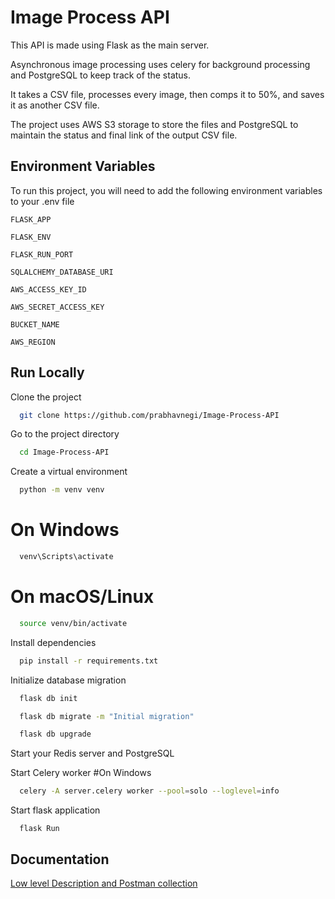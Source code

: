 # Image Process API

                            
This API is made using Flask as the main server.


Asynchronous image processing uses celery for background processing and PostgreSQL to keep track of the status.

It takes a CSV file, processes every image, then comps it to 50%, and saves it as another CSV file.

The project uses AWS S3 storage to store the files and PostgreSQL to maintain the status and final link of the output CSV file.


## Environment Variables

To run this project, you will need to add the following environment variables to your .env file

`FLASK_APP `

`FLASK_ENV`

`FLASK_RUN_PORT`

`SQLALCHEMY_DATABASE_URI`

`AWS_ACCESS_KEY_ID`

`AWS_SECRET_ACCESS_KEY`

`BUCKET_NAME`

`AWS_REGION`




## Run Locally

Clone the project

```bash
  git clone https://github.com/prabhavnegi/Image-Process-API
```

Go to the project directory

```bash
  cd Image-Process-API
```

Create a virtual environment
```bash
  python -m venv venv
```
  # On Windows
```bash
  venv\Scripts\activate
```
  # On macOS/Linux
```bash
  source venv/bin/activate
```

Install dependencies

```bash
  pip install -r requirements.txt
```

Initialize database migration
```bash
  flask db init
```
```bash
  flask db migrate -m "Initial migration"
```
```bash
  flask db upgrade
```

Start your Redis server and PostgreSQL

Start Celery worker
  #On Windows
```bash
  celery -A server.celery worker --pool=solo --loglevel=info
```

Start flask application
``` 
  flask Run
```
## Documentation

[Low level Description and Postman collection](https://docs.google.com/document/d/1HxIX4x20ux83OvdoUCrqhxCfidefrRHtxlxsNsYOxaI/edit?usp=sharing)
